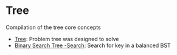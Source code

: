 # Tree

Compilation of the tree core concepts

- [Tree](tree.md): Problem tree was designed to solve
- [Binary Search Tree -Search](binarysearchtree.md): Search for key in a balanced BST
